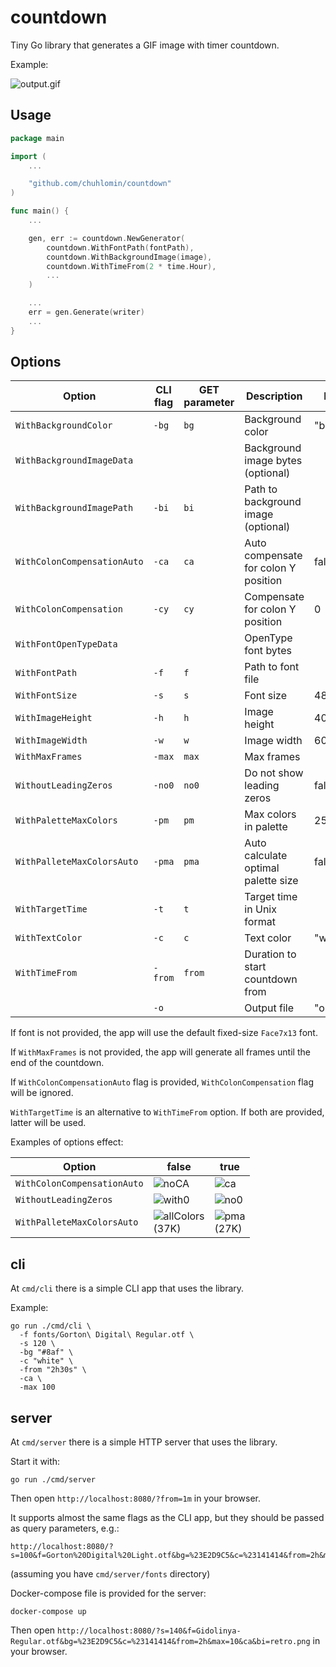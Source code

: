# countdown

Tiny Go library that generates a GIF image with timer countdown.

Example:

![output.gif](https://github.com/user-attachments/assets/3866f8c6-e035-4d2c-bc85-d696b80ca139)

## Usage

```go
package main

import (
	...

	"github.com/chuhlomin/countdown"
)

func main() {
	...

	gen, err := countdown.NewGenerator(
		countdown.WithFontPath(fontPath),
		countdown.WithBackgroundImage(image),
		countdown.WithTimeFrom(2 * time.Hour),
		...
	)

	...
	err = gen.Generate(writer)
	...
}


```

## Options

| Option                      | CLI flag | GET parameter | Description                          | Default      |
| --------------------------- | -------- | ------------- | ------------------------------------ | ------------ |
| `WithBackgroundColor`       | `-bg`    | `bg`          | Background color                     | "black"      |
| `WithBackgroundImageData`   |          |               | Background image bytes (optional)    |              |
| `WithBackgroundImagePath`   | `-bi`    | `bi`          | Path to background image (optional)  |              |
| `WithColonCompensationAuto` | `-ca`    | `ca`          | Auto compensate for colon Y position | false        |
| `WithColonCompensation`     | `-cy`    | `cy`          | Compensate for colon Y position      | 0            |
| `WithFontOpenTypeData`      |          |               | OpenType font bytes                  |              |
| `WithFontPath`              | `-f`     | `f`           | Path to font file                    |              |
| `WithFontSize`              | `-s`     | `s`           | Font size                            | 48           |
| `WithImageHeight`           | `-h`     | `h`           | Image height                         | 400          |
| `WithImageWidth`            | `-w`     | `w`           | Image width                          | 600          |
| `WithMaxFrames`             | `-max`   | `max`         | Max frames                           |              |
| `WithoutLeadingZeros`       | `-no0`   | `no0`         | Do not show leading zeros            | false        |
| `WithPaletteMaxColors`      | `-pm`    | `pm`          | Max colors in palette                | 256          |
| `WithPalleteMaxColorsAuto`  | `-pma`   | `pma`         | Auto calculate optimal palette size  | false        |
| `WithTargetTime`            | `-t`     | `t`           | Target time in Unix format           |              |
| `WithTextColor`             | `-c`     | `c`           | Text color                           | "white"      |
| `WithTimeFrom`              | `-from`  | `from`        | Duration to start countdown from     |              |
|                             | `-o`     |               | Output file                          | "output.gif" |

If font is not provided, the app will use the default fixed-size `Face7x13` font.

If `WithMaxFrames` is not provided, the app will generate all frames until the end of the countdown.

If `WithColonCompensationAuto` flag is provided, `WithColonCompensation` flag will be ignored.

`WithTargetTime` is an alternative to `WithTimeFrom` option. If both are provided, latter will be used.

Examples of options effect:

| Option                      | false                                                                                                  | true                                                                                             |
| --------------------------- | ------------------------------------------------------------------------------------------------------ | ------------------------------------------------------------------------------------------------ |
| `WithColonCompensationAuto` | ![noCA](https://github.com/user-attachments/assets/617efae8-fb08-4c2d-94bc-1c6d221b29bf)               | ![ca](https://github.com/user-attachments/assets/3e247c24-3cee-4017-9bc4-ec4f0d170d89)           |
| `WithoutLeadingZeros`       | ![with0](https://github.com/user-attachments/assets/1ba438f7-5a00-440f-839d-df5e1fa96406)              | ![no0](https://github.com/user-attachments/assets/7be541fa-eb56-4e96-814f-24213b0426aa)          |
| `WithPalleteMaxColorsAuto`  | ![allColors](https://github.com/user-attachments/assets/b815db57-773e-403d-b54f-7ac1a01063d4)<br>(37K) | ![pma](https://github.com/user-attachments/assets/d6546913-7601-4434-a4c9-5295c99a5051)<br>(27K) |

## cli

At `cmd/cli` there is a simple CLI app that uses the library.

Example:

```
go run ./cmd/cli \
  -f fonts/Gorton\ Digital\ Regular.otf \
  -s 120 \
  -bg "#8af" \
  -c "white" \
  -from "2h30s" \
  -ca \
  -max 100
```

## server

At `cmd/server` there is a simple HTTP server that uses the library.

Start it with:

```
go run ./cmd/server
```

Then open `http://localhost:8080/?from=1m` in your browser.

It supports almost the same flags as the CLI app, but they should be passed as query parameters, e.g.:

```
http://localhost:8080/?s=100&f=Gorton%20Digital%20Light.otf&bg=%23E2D9C5&c=%23141414&from=2h&max=10&ca&bi=retro.png
```

(assuming you have `cmd/server/fonts` directory)

Docker-compose file is provided for the server:

```
docker-compose up
```

Then open `http://localhost:8080/?s=140&f=Gidolinya-Regular.otf&bg=%23E2D9C5&c=%23141414&from=2h&max=10&ca&bi=retro.png` in your browser.
